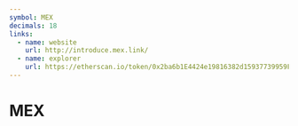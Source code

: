 ```yaml
---
symbol: MEX
decimals: 18
links:
  - name: website
    url: http://introduce.mex.link/
  - name: explorer
    url: https://etherscan.io/token/0x2ba6b1E4424e19816382d15937739959F7DA5fD8
---
```


# MEX
